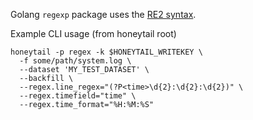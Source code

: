 Golang `regexp` package uses the [RE2 syntax](https://github.com/google/re2/wiki/Syntax).

Example CLI usage (from honeytail root)
```
honeytail -p regex -k $HONEYTAIL_WRITEKEY \
  -f some/path/system.log \
  --dataset 'MY_TEST_DATASET' \
  --backfill \
  --regex.line_regex="(?P<time>\d{2}:\d{2}:\d{2})" \
  --regex.timefield="time" \
  --regex.time_format="%H:%M:%S"
```
